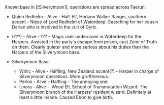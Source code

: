 Known base in [[Silverymoon]], operations are spread across Faerun.

- Quinn Redhelm - Alive - Half-Elf, Horizon Walker Ranger, southern accent - Niece of Lord Redhelm of Waterdeep. Searching for her cousin Darian who is involved in the cult of Cyric.
- (???) - Alive - ??? - Magic user undercover in Waterdeep for the Harpers. Assisted in the party's escape from prison, cast Zone of Truth on them. Clearly quieter and more serious about his duties than the Harpers of the Silverymoon base.

- Silverymoon Base
	- Wilric - Alive - Halfling, New Zealand accent(?) - Harper in charge of Silverymoon operations. More gruff/serious.
	- Perkin - Alive - Halfling - The annoying one
	- Unora - Alive -  Wood Elf, School of Transmutation Wizard. The Silverymoon branch of the Harpers' resident wizard. Definitely at least a little insane. Caused Ebon to give birth.



